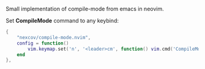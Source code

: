 Small implementation of compile-mode from emacs in neovim.


Set **CompileMode** command to any keybind:
``` lua
{
    "nexcov/compile-mode.nvim",
    config = function()
        vim.keymap.set('n', '<leader>cm', function() vim.cmd('CompileMode') end)
    end
},
```
